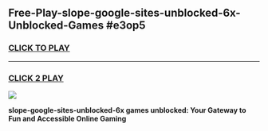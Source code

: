
## Free-Play-slope-google-sites-unblocked-6x-Unblocked-Games #e3op5
<h3>
<a href="https://news.freeplayer.one?title=slope-google-sites-unblocked-6x&ref=8M">CLICK TO PLAY</a></h3>
<hr>

<h3>
<a href="https://news.freeplayer.one?title=slope-google-sites-unblocked-6x&ref=8M">CLICK 2 PLAY</a>
  
</h3>

<a href="https://news.freeplayer.one?title=slope-google-sites-unblocked-6x&ref=8M"><img src="https://clearcache.store/games.png"></a>


**slope-google-sites-unblocked-6x games unblocked: Your Gateway to Fun and Accessible Online Gaming**
